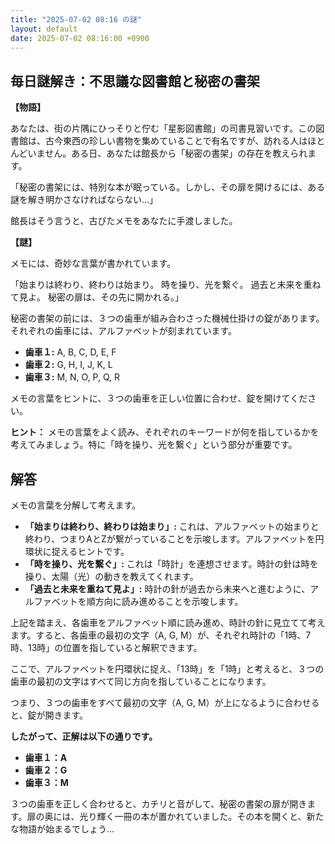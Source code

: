 ```yaml
---
title: "2025-07-02 08:16 の謎"
layout: default
date: 2025-07-02 08:16:00 +0900
---
```

## 毎日謎解き：不思議な図書館と秘密の書架

**【物語】**

あなたは、街の片隅にひっそりと佇む「星影図書館」の司書見習いです。この図書館は、古今東西の珍しい書物を集めていることで有名ですが、訪れる人はほとんどいません。ある日、あなたは館長から「秘密の書架」の存在を教えられます。

「秘密の書架には、特別な本が眠っている。しかし、その扉を開けるには、ある謎を解き明かさなければならない…」

館長はそう言うと、古びたメモをあなたに手渡しました。

**【謎】**

メモには、奇妙な言葉が書かれています。

「始まりは終わり、終わりは始まり。
時を操り、光を繋ぐ。
過去と未来を重ねて見よ。
秘密の扉は、その先に開かれる。」

秘密の書架の前には、３つの歯車が組み合わさった機械仕掛けの錠があります。それぞれの歯車には、アルファベットが刻まれています。

*   **歯車１:** A, B, C, D, E, F
*   **歯車２:** G, H, I, J, K, L
*   **歯車３:** M, N, O, P, Q, R

メモの言葉をヒントに、３つの歯車を正しい位置に合わせ、錠を開けてください。

**ヒント：** メモの言葉をよく読み、それぞれのキーワードが何を指しているかを考えてみましょう。特に「時を操り、光を繋ぐ」という部分が重要です。

## 解答

メモの言葉を分解して考えます。

*   **「始まりは終わり、終わりは始まり」:** これは、アルファベットの始まりと終わり、つまりAとZが繋がっていることを示唆します。アルファベットを円環状に捉えるヒントです。
*   **「時を操り、光を繋ぐ」:** これは「時計」を連想させます。時計の針は時を操り、太陽（光）の動きを教えてくれます。
*   **「過去と未来を重ねて見よ」:** 時計の針が過去から未来へと進むように、アルファベットを順方向に読み進めることを示唆します。

上記を踏まえ、各歯車をアルファベット順に読み進め、時計の針に見立てて考えます。すると、各歯車の最初の文字（A, G, M）が、それぞれ時計の「1時、7時、13時」の位置を指していると解釈できます。

ここで、アルファベットを円環状に捉え、「13時」を「1時」と考えると、３つの歯車の最初の文字はすべて同じ方向を指していることになります。

つまり、３つの歯車をすべて最初の文字（A, G, M）が上になるように合わせると、錠が開きます。

**したがって、正解は以下の通りです。**

*   **歯車１：A**
*   **歯車２：G**
*   **歯車３：M**

３つの歯車を正しく合わせると、カチリと音がして、秘密の書架の扉が開きます。扉の奥には、光り輝く一冊の本が置かれていました。その本を開くと、新たな物語が始まるでしょう…
